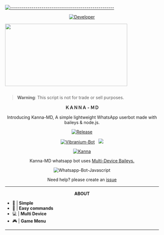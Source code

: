 [![-----------------------------------------------------](https://raw.githubusercontent.com/andreasbm/readme/master/assets/lines/colored.png)](#table-of-contents)
<p align="center">
  <a href="https://github.com/V-E-N-O-X"><img title="Developer" src="https://img.shields.io/badge/Author-VENOX-pink.svg?style=for-the-badge&logo=github" /></a>
</p>
<div align="left">
  <img border-radius: 15px src="https://i.pinimg.com/originals/42/e7/c5/42e7c5705737429652db3b8410cbec13.gif" width="400" height="205"/>
  
  
## 
> **Warning**: This script is not for trade or sell purposes.

<p align="center">
<strong>ＫＡＮＮＡ - ＭＤ</strong>
</p>
<p align="center"> Introducing Kanna-MD,  A simple lightweight WhatsApp userbot made with baileys & node.js. </p>
<p align="center">
  <a href="https://github.com/V-E-N-O-X"><img title="Release" src="https://img.shields.io/badge/Version-%201.0.1-pink.svg?style=for-the-badge&logo=whatsapp" /></a>
</p>

<p align="center">
<a href="https://www.youtube.com/c/infinite9452"><img title="Vibranium-Bot" src="https://img.shields.io/static/v1?label=Language&message=English&style=flat-square&color=pink"></a> &nbsp;
  <img src="https://komarev.com/ghpvc/?username=Vibranium-Bot&label=VIEWS&style=flat-square&color=green" />
</p>
<p align="center">
 <a href="https://chat.whatsapp.com/Ly8r369gRm0K3UAqM5Sr93"><img title="Kanna" src="https://img.shields.io/badge/Whatshapp GC-pink?colorA=%FFC0CB&colorB=%23017e40&style=for-the-badge"></a>
</p>

<p align="center"> Kanna-MD whatsapp bot uses
  <a href="https://github.com/adiwajshing/Baileys">Multi-Device Baileys.</a>
</p>
<p align="center">
  <img title="Whatsapp-Bot-Javascript" src="https://img.shields.io/badge/Javascript-363303?style=for-the-badge&logo=javascript&logoColor=c6c631"></img>
</p>
<p align="center">Need help? please create an <a href="https://github.com/V-E-N-O-X/Kanna-MD/issues">issue</a></p>

***

<p align="center">
<strong>ABOUT</strong>
</p>

- 🔖 | **Simple**
- 🏮️ | **Easy commands**
- 💻️ | **Multi Device**
- 🎮 | **Game Menu**
  

---------